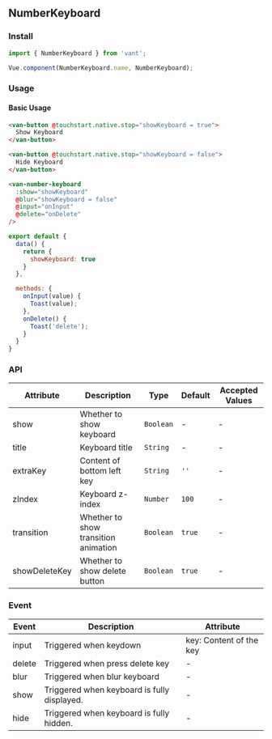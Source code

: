 ## NumberKeyboard

### Install
``` javascript
import { NumberKeyboard } from 'vant';

Vue.component(NumberKeyboard.name, NumberKeyboard);
```

### Usage

#### Basic Usage

```html
<van-button @touchstart.native.stop="showKeyboard = true">
  Show Keyboard
</van-button>

<van-button @touchstart.native.stop="showKeyboard = false">
  Hide Keyboard
</van-button>

<van-number-keyboard
  :show="showKeyboard"
  @blur="showKeyboard = false"
  @input="onInput"
  @delete="onDelete"
/>
```

```javascript
export default {
  data() {
    return {
      showKeyboard: true
    }
  },

  methods: {
    onInput(value) {
      Toast(value);
    },
    onDelete() {
      Toast('delete');
    }
  }
}
```

### API

| Attribute | Description | Type | Default | Accepted Values |
|-----------|-----------|-----------|-------------|-------------|
| show | Whether to show keyboard | `Boolean` | - | - |
| title | Keyboard title | `String` | - | - |
| extraKey | Content of bottom left key | `String` | `''` | - |
| zIndex | Keyboard z-index | `Number` | `100` | - |
| transition | Whether to show transition animation | `Boolean` | `true` | - |
| showDeleteKey | Whether to show delete button | `Boolean` | `true` | - |

### Event

| Event | Description | Attribute |
|-----------|-----------|-----------|
| input | Triggered when keydown | key: Content of the key |
| delete | Triggered when press delete key | - |
| blur | Triggered when blur keyboard | - |
| show | Triggered when keyboard is fully displayed. | - |
| hide | Triggered when keyboard is fully hidden. | - |
